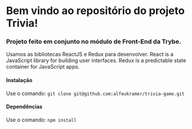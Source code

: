 # Bem vindo ao repositório do projeto Trivia!

<h3>Projeto feito em conjunto no módulo de Front-End da Trybe.</h3>

Usamos as bibliotecas ReactJS e Redux para desenvolver.
React is a JavaScript library for building user interfaces.
Redux is a predictable state container for JavaScript apps.

<h4>Instalação</h4>

Use o comando: `git clone git@github.com:alfeukramer/trivia-game.git`

<h4>Dependências</h4>

Use o comando: `npm install`
